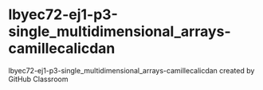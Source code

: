 # lbyec72-ej1-p3-single_multidimensional_arrays-camillecalicdan
lbyec72-ej1-p3-single_multidimensional_arrays-camillecalicdan created by GitHub Classroom
 
